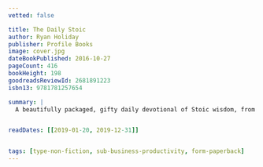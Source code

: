 ```yaml
---
vetted: false

title: The Daily Stoic
author: Ryan Holiday
publisher: Profile Books
image: cover.jpg
dateBookPublished: 2016-10-27
pageCount: 416
bookHeight: 198
goodreadsReviewId: 2681891223
isbn13: 9781781257654

summary: |
  A beautifully packaged, gifty daily devotional of Stoic wisdom, from the author of The Obstacle is the Way. Modern readers praise Stoic philosophy for its unique blend of practicality and wisdom. But it's admittedly hard for the average reader to decipher the Dover Thrift edition of Marcus Aurelius' work. The antiquated, needlessly formal language of most modern translations is stripped down in this book, revealing powerful aphorisms that cut straight to the heart of our day-to-day challenges. Presented in a page-per-day format, this daily resource of Stoic inspiration combines new translations of Seneca, Epictetus, Zeno by Stephen Hanselman with calls to further reflection--and action--by Ryan Holiday. Arranged topically following the same three movements (Perception, Action, Will) that Holiday used inThe Obstacle is the Way, this guide features twelve principles for overcoming obstacles and achieving greater satisfaction. Aimed at the high-octane, action-oriented, doers of our wired world, this book is intended to open to them a new daily ritual and a new orientation that will bring balanced action, insight, effectiveness, and serenity.


readDates: [[2019-01-20, 2019-12-31]]


tags: [type-non-fiction, sub-business-productivity, form-paperback]
---
```

